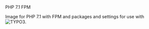 PHP 7.1 FPM

Image for PHP 7.1 with FPM and packages and settings for use with ![TYPO3](https://typo3.org).